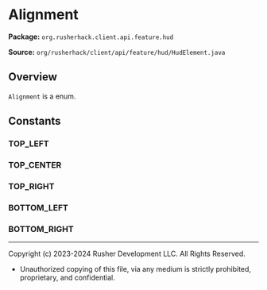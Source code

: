 # Alignment

**Package:** `org.rusherhack.client.api.feature.hud`

**Source:** `org/rusherhack/client/api/feature/hud/HudElement.java`

## Overview

`Alignment` is a enum.

## Constants

### TOP_LEFT

### TOP_CENTER

### TOP_RIGHT

### BOTTOM_LEFT

### BOTTOM_RIGHT

---

Copyright (c) 2023-2024 Rusher Development LLC. All Rights Reserved.
* Unauthorized copying of this file, via any medium is strictly prohibited, proprietary, and confidential.
